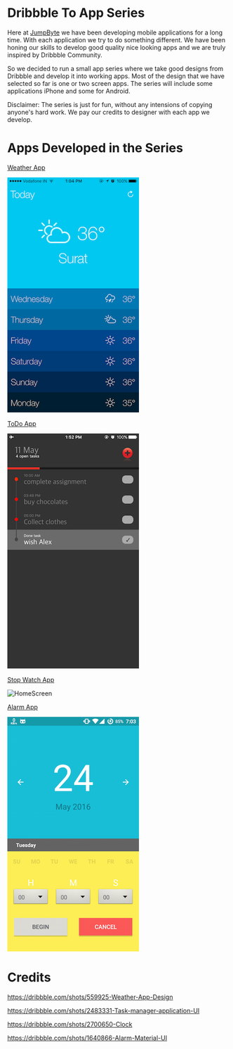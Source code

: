 # Dribbble To App Series

Here at [JumpByte](http://www.jumpbyte.com) we have been developing mobile applications for a long time. With each application we try to do something different. We have been honing our skills to develop good quality nice looking apps and we are truly inspired by Dribbble Community.

So we decided to run a small app series where we take good designs from Dribbble and develop it into working apps. Most of the design that we have selected so far is one or two screen apps. The series will include some applications iPhone and some for Android.

Disclaimer: The series is just for fun, without any intensions of copying anyone's hard work. We pay our credits to designer with each app we develop.


# Apps Developed in the Series

[Weather App](https://github.com/jumpbytehq/WeatherApp)

![HomeScreen](https://github.com/jumpbytehq/WeatherApp/blob/master/IMG_4230.PNG)

[ToDo App](https://github.com/jumpbytehq/ToDoApp)

![HomeScreen](https://github.com/jumpbytehq/ToDoApp/blob/master/IMG_4245.PNG)

[Stop Watch App](https://github.com/jumpbytehq/StopWatchApp)

![HomeScreen](https://github.com/jumpbytehq/StopWatchApp/blob/master/IMG_4264.PNG)

[Alarm App](https://github.com/jumpbytehq/AlarmApp)

![HomeScreen](https://github.com/jumpbytehq/AlarmApp/blob/master/SCREENSHOT.png)

# Credits

https://dribbble.com/shots/559925-Weather-App-Design

https://dribbble.com/shots/2483331-Task-manager-application-UI

https://dribbble.com/shots/2700650-Clock

https://dribbble.com/shots/1640866-Alarm-Material-UI
